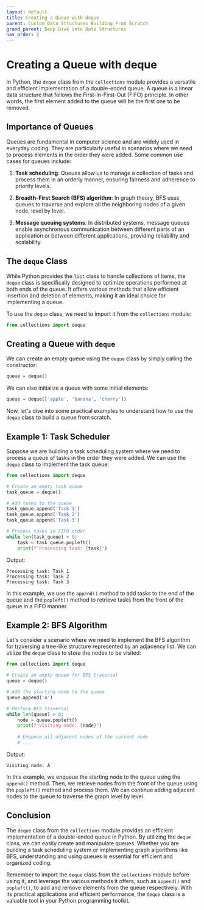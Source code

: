 ```yaml
---
layout: default
title: Creating a Queue with deque
parent: Custom Data Structures Building From Scratch
grand_parent: Deep Dive into Data Structures
nav_order: 2
---
```

# Creating a Queue with deque

In Python, the `deque` class from the `collections` module provides a versatile and efficient implementation of a double-ended queue. A queue is a linear data structure that follows the First-In-First-Out (FIFO) principle. In other words, the first element added to the queue will be the first one to be removed.

## Importance of Queues

Queues are fundamental in computer science and are widely used in everyday coding. They are particularly useful in scenarios where we need to process elements in the order they were added. Some common use cases for queues include:

1. **Task scheduling**: Queues allow us to manage a collection of tasks and process them in an orderly manner, ensuring fairness and adherence to priority levels.

2. **Breadth-First Search (BFS) algorithm**: In graph theory, BFS uses queues to traverse and explore all the neighboring nodes of a given node, level by level.

3. **Message queuing systems**: In distributed systems, message queues enable asynchronous communication between different parts of an application or between different applications, providing reliability and scalability.

## The `deque` Class

While Python provides the `list` class to handle collections of items, the `deque` class is specifically designed to optimize operations performed at both ends of the queue. It offers various methods that allow efficient insertion and deletion of elements, making it an ideal choice for implementing a queue.

To use the `deque` class, we need to import it from the `collections` module:

```python
from collections import deque
```

## Creating a Queue with `deque`

We can create an empty queue using the `deque` class by simply calling the constructor:

```python
queue = deque()
```

We can also initialize a queue with some initial elements:

```python
queue = deque(['apple', 'banana', 'cherry'])
```

Now, let's dive into some practical examples to understand how to use the `deque` class to build a queue from scratch.

## Example 1: Task Scheduler

Suppose we are building a task scheduling system where we need to process a queue of tasks in the order they were added. We can use the `deque` class to implement the task queue:

```python
from collections import deque

# Create an empty task queue
task_queue = deque()

# Add tasks to the queue
task_queue.append('Task 1')
task_queue.append('Task 2')
task_queue.append('Task 3')

# Process tasks in FIFO order
while len(task_queue) > 0:
    task = task_queue.popleft()
    print(f"Processing task: {task}")
```

Output:
```
Processing task: Task 1
Processing task: Task 2
Processing task: Task 3
```

In this example, we use the `append()` method to add tasks to the end of the queue and the `popleft()` method to retrieve tasks from the front of the queue in a FIFO manner.

## Example 2: BFS Algorithm

Let's consider a scenario where we need to implement the BFS algorithm for traversing a tree-like structure represented by an adjacency list. We can utilize the `deque` class to store the nodes to be visited:

```python
from collections import deque

# Create an empty queue for BFS traversal
queue = deque()

# Add the starting node to the queue
queue.append('A')

# Perform BFS traversal
while len(queue) > 0:
    node = queue.popleft()
    print(f"Visiting node: {node}")
    
    # Enqueue all adjacent nodes of the current node
    # ...
```

Output:
```
Visiting node: A
```

In this example, we enqueue the starting node to the queue using the `append()` method. Then, we retrieve nodes from the front of the queue using the `popleft()` method and process them. We can continue adding adjacent nodes to the queue to traverse the graph level by level.

## Conclusion

The `deque` class from the `collections` module provides an efficient implementation of a double-ended queue in Python. By utilizing the `deque` class, we can easily create and manipulate queues. Whether you are building a task scheduling system or implementing graph algorithms like BFS, understanding and using queues is essential for efficient and organized coding.

Remember to import the `deque` class from the `collections` module before using it, and leverage the various methods it offers, such as `append()` and `popleft()`, to add and remove elements from the queue respectively. With its practical applications and efficient performance, the `deque` class is a valuable tool in your Python programming toolkit.